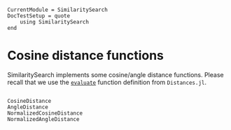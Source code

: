 ```@meta

CurrentModule = SimilaritySearch
DocTestSetup = quote
    using SimilaritySearch
end
```

# Cosine distance functions

SimilaritySearch implements some cosine/angle distance functions. Please recall that we use the [`evaluate`](@ref) function definition from `Distances.jl`.
```@docs

CosineDistance
AngleDistance
NormalizedCosineDistance
NormalizedAngleDistance
```